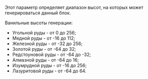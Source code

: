Этот параметр определяет диапазон высот, на которых может генерироваться данный блок.

Ванильные высоты генерации:
* Угольной руды - от 0 до 256;
* Медной руды - от -16 до 112;
* Железной руды - от -32 до 256;
* Золотой руды - от -64 до 32;
* Редстоуновой руды - от -64 до -32;
* Алмазной руды - от -64 до 16;
* Изумрудной руды - от -16 до 256;
* Лазуритовой руды - от -64 до 64.